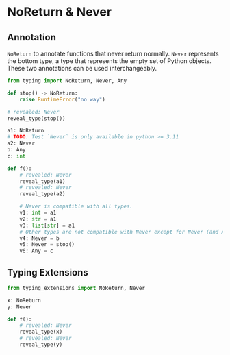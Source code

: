 # NoReturn & Never

## Annotation

`NoReturn` to annotate functions that never return normally. `Never` represents the bottom type, a
type that represents the empty set of Python objects. These two annotations can be used
interchangeably.

```py
from typing import NoReturn, Never, Any

def stop() -> NoReturn:
    raise RuntimeError("no way")

# revealed: Never
reveal_type(stop())

a1: NoReturn
# TODO: Test `Never` is only available in python >= 3.11
a2: Never
b: Any
c: int

def f():
    # revealed: Never
    reveal_type(a1)
    # revealed: Never
    reveal_type(a2)

    # Never is compatible with all types.
    v1: int = a1
    v2: str = a1
    v3: list[str] = a1
    # Other types are not compatible with Never except for Never (and Any).
    v4: Never = b
    v5: Never = stop()
    v6: Any = c
```

## Typing Extensions

```py
from typing_extensions import NoReturn, Never

x: NoReturn
y: Never

def f():
    # revealed: Never
    reveal_type(x)
    # revealed: Never
    reveal_type(y)
```

